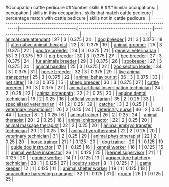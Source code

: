 #Occupation cattle pedicure
##Number skills 8
###Similar occupations:
| occupation                                                                                |   skills in this occupation |   skills that match cattle pedicure |   percentage match with cattle pedicure |   skills not in cattle pedicure |
|:------------------------------------------------------------------------------------------|----------------------------:|------------------------------------:|----------------------------------------:|--------------------------------:|
| [animal care attendant](animal_care_attendant.md)                                         |                          27 |                                   3 |                                   0.375 |                              24 |
| [dog breeder](dog_breeder.md)                                                             |                          21 |                                   3 |                                   0.375 |                              18 |
| [alternative animal therapist](alternative_animal_therapist.md)                           |                          22 |                                   3 |                                   0.375 |                              19 |
| [animal groomer](animal_groomer.md)                                                       |                          25 |                                   3 |                                   0.375 |                              22 |
| [poultry breeder](poultry_breeder.md)                                                     |                          24 |                                   3 |                                   0.375 |                              21 |
| [general veterinarian](general_veterinarian.md)                                           |                          53 |                                   3 |                                   0.375 |                              50 |
| [pig breeder](pig_breeder.md)                                                             |                          30 |                                   3 |                                   0.375 |                              27 |
| [bee breeder](bee_breeder.md)                                                             |                          27 |                                   3 |                                   0.375 |                              24 |
| [fur animals breeder](fur_animals_breeder.md)                                             |                          29 |                                   3 |                                   0.375 |                              26 |
| [zookeeper](zookeeper.md)                                                                 |                          27 |                                   3 |                                   0.375 |                              24 |
| [animal handler](animal_handler.md)                                                       |                          25 |                                   3 |                                   0.375 |                              22 |
| [zoo section leader](zoo_section_leader.md)                                               |                          34 |                                   3 |                                   0.375 |                              31 |
| [horse breeder](horse_breeder.md)                                                         |                          32 |                                   3 |                                   0.375 |                              29 |
| [live animal transporter](live_animal_transporter.md)                                     |                          25 |                                   3 |                                   0.375 |                              22 |
| [animal behaviourist](animal_behaviourist.md)                                             |                          36 |                                   3 |                                   0.375 |                              33 |
| [pet sitter](pet_sitter.md)                                                               |                          18 |                                   3 |                                   0.375 |                              15 |
| [sheep breeder](sheep_breeder.md)                                                         |                          30 |                                   3 |                                   0.375 |                              27 |
| [cattle breeder](cattle_breeder.md)                                                       |                          30 |                                   3 |                                   0.375 |                              27 |
| [animal artificial insemination technician](animal_artificial_insemination_technician.md) |                          24 |                                   2 |                                   0.25  |                              22 |
| [animal osteopath](animal_osteopath.md)                                                   |                          22 |                                   2 |                                   0.25  |                              20 |
| [equine dental technician](equine_dental_technician.md)                                   |                          18 |                                   2 |                                   0.25  |                              16 |
| [official veterinarian](official_veterinarian.md)                                         |                          35 |                                   2 |                                   0.25  |                              33 |
| [specialised veterinarian](specialised_veterinarian.md)                                   |                          41 |                                   2 |                                   0.25  |                              39 |
| [catcher](catcher.md)                                                                     |                           3 |                                   2 |                                   0.25  |                               1 |
| [veterinary receptionist](veterinary_receptionist.md)                                     |                          26 |                                   2 |                                   0.25  |                              24 |
| [veterinary nurse](veterinary_nurse.md)                                                   |                          46 |                                   2 |                                   0.25  |                              44 |
| [farrier](farrier.md)                                                                     |                           8 |                                   2 |                                   0.25  |                               6 |
| [animal trainer](animal_trainer.md)                                                       |                          26 |                                   2 |                                   0.25  |                              24 |
| [animal therapist](animal_therapist.md)                                                   |                          20 |                                   2 |                                   0.25  |                              18 |
| [animal chiropractor](animal_chiropractor.md)                                             |                          22 |                                   2 |                                   0.25  |                              20 |
| [animal massage therapist](animal_massage_therapist.md)                                   |                          22 |                                   2 |                                   0.25  |                              20 |
| [animal embryo transfer technician](animal_embryo_transfer_technician.md)                 |                          20 |                                   2 |                                   0.25  |                              18 |
| [animal hydrotherapist](animal_hydrotherapist.md)                                         |                          22 |                                   2 |                                   0.25  |                              20 |
| [veterinary technician](veterinary_technician.md)                                         |                          31 |                                   2 |                                   0.25  |                              29 |
| [animal physiotherapist](animal_physiotherapist.md)                                       |                          22 |                                   2 |                                   0.25  |                              20 |
| [horse trainer](horse_trainer.md)                                                         |                          21 |                                   1 |                                   0.125 |                              20 |
| [dog trainer](dog_trainer.md)                                                             |                          20 |                                   1 |                                   0.125 |                              19 |
| [guide dog instructor](guide_dog_instructor.md)                                           |                          17 |                                   1 |                                   0.125 |                              16 |
| [kennel worker](kennel_worker.md)                                                         |                          16 |                                   1 |                                   0.125 |                              15 |
| [animal welfare inspector](animal_welfare_inspector.md)                                   |                          26 |                                   1 |                                   0.125 |                              25 |
| [kennel supervisor](kennel_supervisor.md)                                                 |                          21 |                                   1 |                                   0.125 |                              20 |
| [equine worker](equine_worker.md)                                                         |                          14 |                                   1 |                                   0.125 |                              13 |
| [aquaculture hatchery technician](aquaculture_hatchery_technician.md)                     |                          28 |                                   1 |                                   0.125 |                              27 |
| [poultry sexer](poultry_sexer.md)                                                         |                           8 |                                   1 |                                   0.125 |                               7 |
| [game keeper](game_keeper.md)                                                             |                          12 |                                   1 |                                   0.125 |                              11 |
| [animal shelter worker](animal_shelter_worker.md)                                         |                          19 |                                   1 |                                   0.125 |                              18 |
| [aquaculture harvesting manager](aquaculture_harvesting_manager.md)                       |                          32 |                                   1 |                                   0.125 |                              31 |
| [groom](groom.md)                                                                         |                          26 |                                   1 |                                   0.125 |                              25 |
